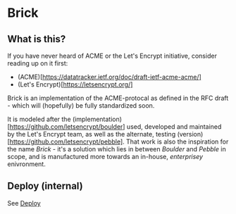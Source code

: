 # Brick

## What is this?

If you have never heard of ACME or the Let's Encrypt initiative, consider reading up on it first:
 - (ACME)[https://datatracker.ietf.org/doc/draft-ietf-acme-acme/]
 - (Let's Encrypt)[https://letsencrypt.org/]

Brick is an implementation of the ACME-protocal as defined in the RFC draft - which will (hopefully) be fully standardized soon.

It is modeled after the (implementation)[https://github.com/letsencrypt/boulder] used, developed and maintained by the Let's Encrypt team, as well as the alternate,
testing (version)[https://github.com/letsencrypt/pebble]. That work is also the inspiration for the name *Brick* - it's a solution which lies in between *Boulder* and *Pebble* in scope, and is manufactured more towards an in-house, *enterprisey* enivronment.

## Deploy (internal)

See [Deploy](./deploy.md)
